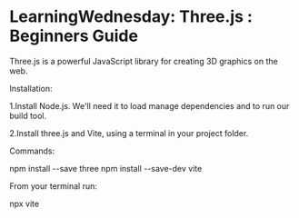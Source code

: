 # LearningWednesday: Three.js : Beginners Guide

Three.js is  a powerful JavaScript library for creating 3D graphics on the web.

Installation:

1.Install Node.js. We'll need it to load manage dependencies and to run our build tool.

2.Install three.js and Vite, using a terminal in your project folder.

Commands:

npm install --save three
npm install --save-dev vite

From your terminal run:

npx vite



